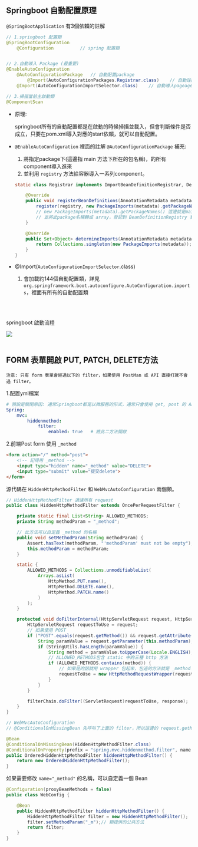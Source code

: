 ## Springboot 自動配置原理

`@SpringBootApplication` 有3個依賴的註解

```java
// 1.springboot 配置類
@SpringBootConfiguration
    @Configuration          // spring 配置類


// 2.自動導入 Package (最重要)
@EnableAutoConfiguration
    @AutoConfigurationPackage   // 自動配置package
        @Import(AutoConfigurationPackages.Registrar.class)    // 自動註冊package
    @Import(AutoConfigurationImportSelector.class)    // 自動導入pageage的核心

// 3.掃描當前主啟動類
@ComponentScan
```

* 原理: 

    springboot所有的自動配置都是在啟動的時候掃描並載入，但會判斷條件是否成立，只要在pom.xml導入對應的start依賴，就可以自動配置。

* `@EnableAutoConfiguration` 裡面的註解 `@AutoConfigurationPackage` 補充: 

    1. 將指定package下(這邊指 main 方法下所在的包名稱)，的所有component導入進來
    2. 並利用 `registry` 方法給容器導入一系列component。 

    ```java
    static class Registrar implements ImportBeanDefinitionRegistrar, DeterminableImports {

		@Override
		public void registerBeanDefinitions(AnnotationMetadata metadata, BeanDefinitionRegistry registry) {
			register(registry, new PackageImports(metadata).getPackageNames().toArray(new String[0]));
            // new PackageImports(metadata).getPackageNames() 這邊就是main方法所在的包名稱，也就是整個專案的主package名稱
            // 並將此package名稱轉成 array，登記到 BeanDefinitionRegistry 實例當中。
		}

		@Override
		public Set<Object> determineImports(AnnotationMetadata metadata) {
			return Collections.singleton(new PackageImports(metadata));
		}
	}
    ```

* @Import(`AutoConfigurationImportSelector`.class)

    1. 會加載約144個自動配置類，詳見 `org.springframework.boot.autoconfigure.AutoConfiguration.imports`，裡面有所有的自動配置類




<br/>

<br/>

springboot 啟動流程

<img src="https://img-blog.csdnimg.cn/img_convert/6f0a27f6463098a371ff889f6ea8870b.png">



<br/>

<br/>

## FORM 表單開啟 PUT, PATCH, DELETE方法
`注意: 只有 form 表單會經過以下的 filter，如果使用 PostMan 或 API 直接打就不會過 filter。`


1.配置yml檔案
```yml
# 預設是關閉原因: 通常Springboot都是以微服務的形式，通常只會使用 get, post 的 API 需求，當要自己做前端頁面的時，才會有DELETE, PUT需求。
Spring: 
    mvc:
        hiddenmethod:
            filter:
                enabled: true   # 將此二方法開啟
```
2.前端Post form 使用 `_method`
```html
<form action="/" method="post">
    <!-- 記得用 _method -->
    <input type="hidden" name="_method" value="DELETE">
    <input type="submit" value="提交delete">
</form>
```

源代碼在 `HiddenHttpMethodFilter` 和 `WebMvcAutoConfiguration` 兩個類。
```java
// HiddenHttpMethodFilter 過濾所有 request
public class HiddenHttpMethodFilter extends OncePerRequestFilter {

    private static final List<String> ALLOWED_METHODS;
    private String methodParam = "_method";

    // 此方法可以自定義 _method 的名稱
    public void setMethodParam(String methodParam) {
        Assert.hasText(methodParam, "'methodParam' must not be empty");
        this.methodParam = methodParam;
    }

    static {
        ALLOWED_METHODS = Collections.unmodifiableList(
            Arrays.asList(
                HttpMethod.PUT.name(), 
                HttpMethod.DELETE.name(), 
                HttpMethod.PATCH.name()
            )
        );
    }

    protected void doFilterInternal(HttpServletRequest request, HttpServletResponse response, FilterChain filterChain) throws ServletException, IOException {
        HttpServletRequest requestToUse = request;
        // 如果使用 POST
        if ("POST".equals(request.getMethod()) && request.getAttribute("javax.servlet.error.exception") == null) {
            String paramValue = request.getParameter(this.methodParam);// this.methodParam 就是上面的成員屬性 _method
            if (StringUtils.hasLength(paramValue)) {
                String method = paramValue.toUpperCase(Locale.ENGLISH);
                // ALLOWED_METHODS包含 static 中的三種 http 方法
                if (ALLOWED_METHODS.contains(method)) { 
                    // 如果是的話就用 wrapper 包起來，包過的方法就是 _method 所用的方法
                    requestToUse = new HttpMethodRequestWrapper(request, method);
                }
            }
        }

        filterChain.doFilter((ServletRequest)requestToUse, response);
    }
}
```
```java
// WebMvcAutoConfiguration
// @ConditionalOnMissingBean 先呼叫了上面的 filter，所以這邊的 request.getMethod() 都是已經是 Wrapper 過的新 HTTP 方法。

@Bean
@ConditionalOnMissingBean(HiddenHttpMethodFilter.class)
@ConditionalOnProperty(prefix = "spring.mvc.hiddenmethod.filter", name = "enabled") // 使用屬性在這
public OrderedHiddenHttpMethodFilter hiddenHttpMethodFilter() {
    return new OrderedHiddenHttpMethodFilter();
}
```

如果需要修改 `name="_method"` 的名稱，可以自定義一個 Bean
```java
@Configuration(proxyBeanMethods = false)
public class WebConfig {

    @Bean
    public HiddenHttpMethodFilter hiddenHttpMethodFilter() {
        HiddenHttpMethodFilter filter = new HiddenHttpMethodFilter();
        filter.setMethodParam("_m");// 類提供的公共方法
        return filter;
    }
}
```